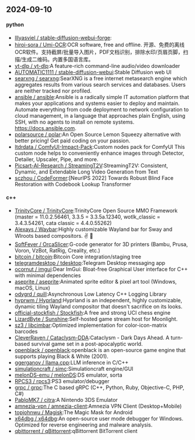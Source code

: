 ## 2024-09-10

#### python
* [lllyasviel / stable-diffusion-webui-forge](https://github.com/lllyasviel/stable-diffusion-webui-forge):
* [hiroi-sora / Umi-OCR](https://github.com/hiroi-sora/Umi-OCR):OCR software, free and offline. 开源、免费的离线OCR软件。支持截屏/批量导入图片，PDF文档识别，排除水印/页眉页脚，扫描/生成二维码。内置多国语言库。
* [yt-dlp / yt-dlp](https://github.com/yt-dlp/yt-dlp):A feature-rich command-line audio/video downloader
* [AUTOMATIC1111 / stable-diffusion-webui](https://github.com/AUTOMATIC1111/stable-diffusion-webui):Stable Diffusion web UI
* [searxng / searxng](https://github.com/searxng/searxng):SearXNG is a free internet metasearch engine which aggregates results from various search services and databases. Users are neither tracked nor profiled.
* [ansible / ansible](https://github.com/ansible/ansible):Ansible is a radically simple IT automation platform that makes your applications and systems easier to deploy and maintain. Automate everything from code deployment to network configuration to cloud management, in a language that approaches plain English, using SSH, with no agents to install on remote systems. https://docs.ansible.com.
* [polarsource / polar](https://github.com/polarsource/polar):An Open Source Lemon Squeezy alternative with better pricing! Get paid coding on your passion.
* [ltdrdata / ComfyUI-Impact-Pack](https://github.com/ltdrdata/ComfyUI-Impact-Pack):Custom nodes pack for ComfyUI This custom node helps to conveniently enhance images through Detector, Detailer, Upscaler, Pipe, and more.
* [Picsart-AI-Research / StreamingT2V](https://github.com/Picsart-AI-Research/StreamingT2V):StreamingT2V: Consistent, Dynamic, and Extendable Long Video Generation from Text
* [sczhou / CodeFormer](https://github.com/sczhou/CodeFormer):[NeurIPS 2022] Towards Robust Blind Face Restoration with Codebook Lookup Transformer

#### c++
* [TrinityCore / TrinityCore](https://github.com/TrinityCore/TrinityCore):TrinityCore Open Source MMO Framework (master = 11.0.2.56461, 3.3.5 = 3.3.5a.12340, wotlk_classic = 3.4.3.54261, cata classic = 4.4.0.55262)
* [Alexays / Waybar](https://github.com/Alexays/Waybar):Highly customizable Wayland bar for Sway and Wlroots based compositors. ✌️ 🎉
* [SoftFever / OrcaSlicer](https://github.com/SoftFever/OrcaSlicer):G-code generator for 3D printers (Bambu, Prusa, Voron, VzBot, RatRig, Creality, etc.)
* [bitcoin / bitcoin](https://github.com/bitcoin/bitcoin):Bitcoin Core integration/staging tree
* [telegramdesktop / tdesktop](https://github.com/telegramdesktop/tdesktop):Telegram Desktop messaging app
* [ocornut / imgui](https://github.com/ocornut/imgui):Dear ImGui: Bloat-free Graphical User interface for C++ with minimal dependencies
* [aseprite / aseprite](https://github.com/aseprite/aseprite):Animated sprite editor & pixel art tool (Windows, macOS, Linux)
* [odygrd / quill](https://github.com/odygrd/quill):Asynchronous Low Latency C++ Logging Library
* [hyprwm / Hyprland](https://github.com/hyprwm/Hyprland):Hyprland is an independent, highly customizable, dynamic tiling Wayland compositor that doesn't sacrifice on its looks.
* [official-stockfish / Stockfish](https://github.com/official-stockfish/Stockfish):A free and strong UCI chess engine
* [LizardByte / Sunshine](https://github.com/LizardByte/Sunshine):Self-hosted game stream host for Moonlight.
* [sz3 / libcimbar](https://github.com/sz3/libcimbar):Optimized implementation for color-icon-matrix barcodes
* [CleverRaven / Cataclysm-DDA](https://github.com/CleverRaven/Cataclysm-DDA):Cataclysm - Dark Days Ahead. A turn-based survival game set in a post-apocalyptic world.
* [openblack / openblack](https://github.com/openblack/openblack):openblack is an open-source game engine that supports playing Black & White (2001).
* [ggerganov / llama.cpp](https://github.com/ggerganov/llama.cpp):LLM inference in C/C++
* [simulationcraft / simc](https://github.com/simulationcraft/simc):Simulationcraft engine/GUI
* [melonDS-emu / melonDS](https://github.com/melonDS-emu/melonDS):DS emulator, sorta
* [RPCS3 / rpcs3](https://github.com/RPCS3/rpcs3):PS3 emulator/debugger
* [grpc / grpc](https://github.com/grpc/grpc):The C based gRPC (C++, Python, Ruby, Objective-C, PHP, C#)
* [PabloMK7 / citra](https://github.com/PabloMK7/citra):A Nintendo 3DS Emulator
* [amnezia-vpn / amnezia-client](https://github.com/amnezia-vpn/amnezia-client):Amnezia VPN Client (Desktop+Mobile)
* [topjohnwu / Magisk](https://github.com/topjohnwu/Magisk):The Magic Mask for Android
* [x64dbg / x64dbg](https://github.com/x64dbg/x64dbg):An open-source user mode debugger for Windows. Optimized for reverse engineering and malware analysis.
* [qbittorrent / qBittorrent](https://github.com/qbittorrent/qBittorrent):qBittorrent BitTorrent client
